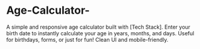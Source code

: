 # Age-Calculator-
 A simple and responsive age calculator built with [Tech Stack]. Enter your birth date to instantly calculate your age in years, months, and days. Useful for birthdays, forms, or just for fun! Clean UI and mobile-friendly.

